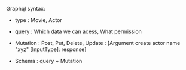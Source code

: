 Graphql syntax:

- type : Movie, Actor

- query : Which data we can acess, What permission 
- Mutation : Post, Put, Delete, Update : [Argument create actor name "xyz" [InputType]: response]

- Schema : query + Mutation